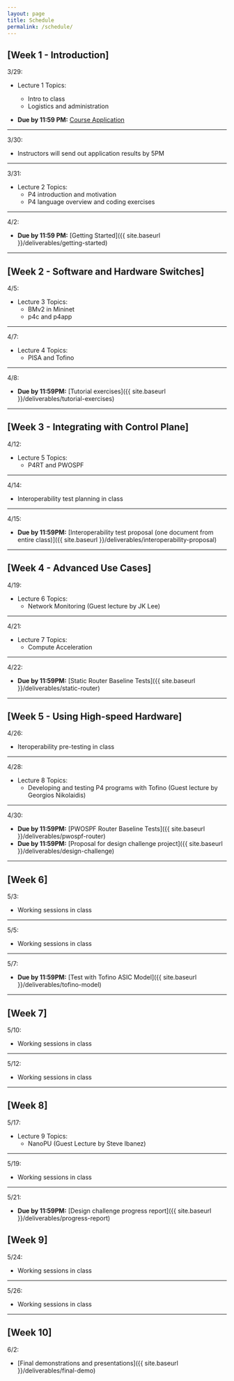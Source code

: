```yaml
---
layout: page
title: Schedule
permalink: /schedule/
---
```


## **[Week 1 - Introduction]**

3/29:
* Lecture 1 Topics:
    * Intro to class
    * Logistics and administration

* **Due by 11:59 PM:** [Course Application](https://docs.google.com/forms/d/1evWweqRZRIBPiKKT9XZBgMipggjUjXx2QsqYZxBKcQg) 

---

3/30:
* Instructors will send out application results by 5PM

---

3/31:
* Lecture 2 Topics:
    * P4 introduction and motivation
    * P4 language overview and coding exercises

---

4/2:
* **Due by 11:59 PM:** [Getting Started]({{ site.baseurl }}/deliverables/getting-started)

---

## **[Week 2 - Software and Hardware Switches]**

4/5:
* Lecture 3 Topics:
    * BMv2 in Mininet
    * p4c and p4app

---

4/7:
* Lecture 4 Topics:
    * PISA and Tofino

---

4/8:
* **Due by 11:59PM:** [Tutorial exercises]({{ site.baseurl }}/deliverables/tutorial-exercises)

---

## **[Week 3 - Integrating with Control Plane]**

4/12:
* Lecture 5 Topics:
    * P4RT and PWOSPF
---

4/14:
* Interoperability test planning in class

---

4/15:
* **Due by 11:59PM:** [Interoperability test proposal (one document from entire class)]({{ site.baseurl }}/deliverables/interoperability-proposal)

---

## **[Week 4 - Advanced Use Cases]**

4/19:
* Lecture 6 Topics:
    * Network Monitoring (Guest lecture by JK Lee)

---

4/21:
* Lecture 7 Topics:
    * Compute Acceleration

---

4/22:
* **Due by 11:59PM:** [Static Router Baseline Tests]({{ site.baseurl }}/deliverables/static-router)

---

## **[Week 5 - Using High-speed Hardware]**

4/26:
* Iteroperability pre-testing in class

---

4/28:
* Lecture 8 Topics:
    * Developing and testing P4 programs with Tofino (Guest lecture by Georgios Nikolaidis)

---

4/30:
* **Due by 11:59PM:** [PWOSPF Router Baseline Tests]({{ site.baseurl }}/deliverables/pwospf-router)
* **Due by 11:59PM:** [Proposal for design challenge project]({{ site.baseurl }}/deliverables/design-challenge)

---

## **[Week 6]**

5/3:
* Working sessions in class

---

5/5:
* Working sessions in class

---

5/7:
* **Due by 11:59PM:** [Test with Tofino ASIC Model]({{ site.baseurl }}/deliverables/tofino-model)

---

## **[Week 7]**

5/10:
* Working sessions in class

---

5/12:
* Working sessions in class

---

## **[Week 8]**

5/17:
* Lecture 9 Topics:
    * NanoPU (Guest Lecture by Steve Ibanez)   

---

5/19:
* Working sessions in class

---

5/21:
* **Due by 11:59PM:** [Design challenge progress report]({{ site.baseurl }}/deliverables/progress-report)

## **[Week 9]**


5/24:
* Working sessions in class

---

5/26:
* Working sessions in class

---

## **[Week 10]**

6/2:
* [Final demonstrations and presentations]({{ site.baseurl }}/deliverables/final-demo)



